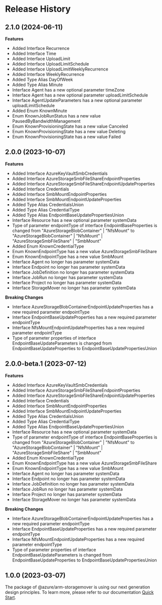 # Release History
    
## 2.1.0 (2024-06-11)
    
**Features**

  - Added Interface Recurrence
  - Added Interface Time
  - Added Interface UploadLimit
  - Added Interface UploadLimitSchedule
  - Added Interface UploadLimitWeeklyRecurrence
  - Added Interface WeeklyRecurrence
  - Added Type Alias DayOfWeek
  - Added Type Alias Minute
  - Interface Agent has a new optional parameter timeZone
  - Interface Agent has a new optional parameter uploadLimitSchedule
  - Interface AgentUpdateParameters has a new optional parameter uploadLimitSchedule
  - Added Enum KnownMinute
  - Enum KnownJobRunStatus has a new value PausedByBandwidthManagement
  - Enum KnownProvisioningState has a new value Canceled
  - Enum KnownProvisioningState has a new value Deleting
  - Enum KnownProvisioningState has a new value Failed
    
    
## 2.0.0 (2023-10-07)
    
**Features**

  - Added Interface AzureKeyVaultSmbCredentials
  - Added Interface AzureStorageSmbFileShareEndpointProperties
  - Added Interface AzureStorageSmbFileShareEndpointUpdateProperties
  - Added Interface Credentials
  - Added Interface SmbMountEndpointProperties
  - Added Interface SmbMountEndpointUpdateProperties
  - Added Type Alias CredentialsUnion
  - Added Type Alias CredentialType
  - Added Type Alias EndpointBaseUpdatePropertiesUnion
  - Interface Resource has a new optional parameter systemData
  - Type of parameter endpointType of interface EndpointBaseProperties is changed from "AzureStorageBlobContainer" | "NfsMount" to "AzureStorageBlobContainer" | "NfsMount" | "AzureStorageSmbFileShare" | "SmbMount"
  - Added Enum KnownCredentialType
  - Enum KnownEndpointType has a new value AzureStorageSmbFileShare
  - Enum KnownEndpointType has a new value SmbMount
  - Interface Agent no longer has parameter systemData
  - Interface Endpoint no longer has parameter systemData
  - Interface JobDefinition no longer has parameter systemData
  - Interface JobRun no longer has parameter systemData
  - Interface Project no longer has parameter systemData
  - Interface StorageMover no longer has parameter systemData
  
**Breaking Changes**

  - Interface AzureStorageBlobContainerEndpointUpdateProperties has a new required parameter endpointType
  - Interface EndpointBaseUpdateProperties has a new required parameter endpointType
  - Interface NfsMountEndpointUpdateProperties has a new required parameter endpointType
  - Type of parameter properties of interface EndpointBaseUpdateParameters is changed from EndpointBaseUpdateProperties to EndpointBaseUpdatePropertiesUnion
    
    
## 2.0.0-beta.1 (2023-07-12)
    
**Features**

  - Added Interface AzureKeyVaultSmbCredentials
  - Added Interface AzureStorageSmbFileShareEndpointProperties
  - Added Interface AzureStorageSmbFileShareEndpointUpdateProperties
  - Added Interface Credentials
  - Added Interface SmbMountEndpointProperties
  - Added Interface SmbMountEndpointUpdateProperties
  - Added Type Alias CredentialsUnion
  - Added Type Alias CredentialType
  - Added Type Alias EndpointBaseUpdatePropertiesUnion
  - Interface Resource has a new optional parameter systemData
  - Type of parameter endpointType of interface EndpointBaseProperties is changed from "AzureStorageBlobContainer" | "NfsMount" to "AzureStorageBlobContainer" | "NfsMount" | "AzureStorageSmbFileShare" | "SmbMount"
  - Added Enum KnownCredentialType
  - Enum KnownEndpointType has a new value AzureStorageSmbFileShare
  - Enum KnownEndpointType has a new value SmbMount
  - Interface Agent no longer has parameter systemData
  - Interface Endpoint no longer has parameter systemData
  - Interface JobDefinition no longer has parameter systemData
  - Interface JobRun no longer has parameter systemData
  - Interface Project no longer has parameter systemData
  - Interface StorageMover no longer has parameter systemData
  
**Breaking Changes**

  - Interface AzureStorageBlobContainerEndpointUpdateProperties has a new required parameter endpointType
  - Interface EndpointBaseUpdateProperties has a new required parameter endpointType
  - Interface NfsMountEndpointUpdateProperties has a new required parameter endpointType
  - Type of parameter properties of interface EndpointBaseUpdateParameters is changed from EndpointBaseUpdateProperties to EndpointBaseUpdatePropertiesUnion
    
    
## 1.0.0 (2023-03-07)

The package of @azure/arm-storagemover is using our next generation design principles. To learn more, please refer to our documentation [Quick Start](https://aka.ms/azsdk/js/mgmt/quickstart ).
